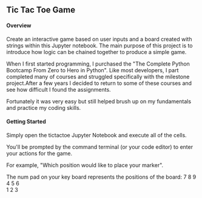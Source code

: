## Tic Tac Toe Game

#### Overview

Create an interactive game based on user inputs and a board created with strings within this Jupyter notebook.
The main purpose of this project is to introduce how logic can be chained together to produce a simple game.

When I first started programming, I purchased the "The Complete Python Bootcamp From Zero to Hero in Python". Like most developers, I part completed many of courses and struggled specifically with the milestone project.After a few years I decided to return to some of these courses and see how difficult I found the assignments. 

Fortunately it was very easy but still helped brush up on my fundamentals and practice my coding skills.

#### Getting Started

Simply open the tictactoe Jupyter Notebook and execute all of the cells.

You'll be prompted by the command terminal (or your code editor) to enter your actions for the game.

For example, "Which position would like to place your marker". 

The num pad on your key board represents the positions of the board:
7 8 9 <br>
4 5 6 <br>
1 2 3 <br>
